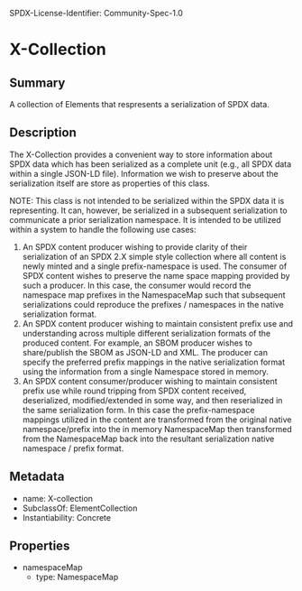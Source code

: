 SPDX-License-Identifier: Community-Spec-1.0

# X-Collection

## Summary

A collection of Elements that respresents a serialization of SPDX data.

## Description

The X-Collection provides a convenient way to store information about SPDX data which has been serialized as a complete
unit (e.g., all SPDX data within a single JSON-LD file).
Information we wish to preserve about the serialization itself are store as properties of this class.

NOTE: This class is not intended to be serialized within the SPDX data it is representing.  It can, however, be serialized in a subsequent serialization to communicate a prior serialization namespace.
It is intended to be utilized within a system to handle the following use cases:

1) An SPDX content producer wishing to provide clarity of their serialization of an SPDX 2.X simple style collection where all content is newly minted and a single prefix-namespace is used.  The consumer of SPDX content wishes to preserve the name space mapping provided by such a producer.  In this case, the consumer would record the namespace map prefixes in the NamespaceMap such that subsequent serializations could reproduce the prefixes / namespaces in the native serialization format.
2) An SPDX content producer wishing to maintain consistent prefix use and understanding across multiple different serialization formats of the produced content.
   For example, an SBOM producer wishes to share/publish the SBOM as JSON-LD and XML. The producer can specify the preferred prefix mappings in the native serialization format using the information from a single Namespace stored in memory.
3) An SPDX content consumer/producer wishing to maintain consistent prefix use while round tripping from SPDX content received, deserialized, modified/extended in some way, and then reserialized in the same serialization form.
   In this case the prefix-namespace mappings utilized in the content are transformed from the original native namespace/prefix into the in memory NamespaceMap then transformed from the NamespaceMap back into the resultant serialization native namespace / prefix format.


## Metadata

- name: X-collection
- SubclassOf: ElementCollection
- Instantiability: Concrete

## Properties

- namespaceMap
  - type: NamespaceMap
